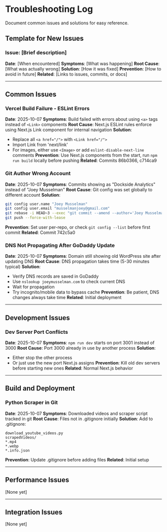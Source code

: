 # Troubleshooting Log

Document common issues and solutions for easy reference.

## Template for New Issues
### Issue: [Brief description]
**Date**: [When encountered]
**Symptoms**: [What was happening]
**Root Cause**: [What was actually wrong]
**Solution**: [How it was fixed]
**Prevention**: [How to avoid in future]
**Related**: [Links to issues, commits, or docs]

---

## Common Issues

### Vercel Build Failure - ESLint Errors
**Date**: 2025-10-07
**Symptoms**: Build failed with errors about using `<a>` tags instead of `<Link>` components
**Root Cause**: Next.js ESLint rules enforce using Next.js Link component for internal navigation
**Solution**:
- Replace all `<a href="/">` with `<Link href="/">`
- Import Link from 'next/link'
- For images, either use `<Image>` or add `eslint-disable-next-line` comments
**Prevention**: Use Next.js components from the start, run `npm run build` locally before pushing
**Related**: Commits 86b0366, c714ca9

### Git Author Wrong Account
**Date**: 2025-10-07
**Symptoms**: Commits showing as "Dockside Analytics" instead of "Joey Musselman"
**Root Cause**: Git config was set globally to different account
**Solution**:
```bash
git config user.name "Joey Musselman"
git config user.email "musselmanjoey@gmail.com"
git rebase -i HEAD~3 --exec "git commit --amend --author='Joey Musselman <musselmanjoey@gmail.com>' --no-edit"
git push --force-with-lease
```
**Prevention**: Set user per-repo, or check `git config --list` before first commit
**Related**: Commit 742c5a0

### DNS Not Propagating After GoDaddy Update
**Date**: 2025-10-07
**Symptoms**: Domain still showing old WordPress site after updating DNS
**Root Cause**: DNS propagation takes time (5-30 minutes typical)
**Solution**:
- Verify DNS records are saved in GoDaddy
- Use `nslookup joeymusselman.com` to check current DNS
- Wait for propagation
- Try incognito/mobile data to bypass cache
**Prevention**: Be patient, DNS changes always take time
**Related**: Initial deployment

---

## Development Issues

### Dev Server Port Conflicts
**Date**: 2025-10-07
**Symptoms**: `npm run dev` starts on port 3001 instead of 3000
**Root Cause**: Port 3000 already in use by another process
**Solution**:
- Either stop the other process
- Or just use the new port Next.js assigns
**Prevention**: Kill old dev servers before starting new ones
**Related**: Normal Next.js behavior

---

## Build and Deployment

### Python Scraper in Git
**Date**: 2025-10-07
**Symptoms**: Downloaded videos and scraper script tracked in git
**Root Cause**: Files not in .gitignore initially
**Solution**: Add to .gitignore:
```
download_youtube_videos.py
scrapedVideos/
*.mp4
*.webp
*.info.json
```
**Prevention**: Update .gitignore before adding files
**Related**: Initial setup

---

## Performance Issues

[None yet]

---

## Integration Issues

[None yet]
